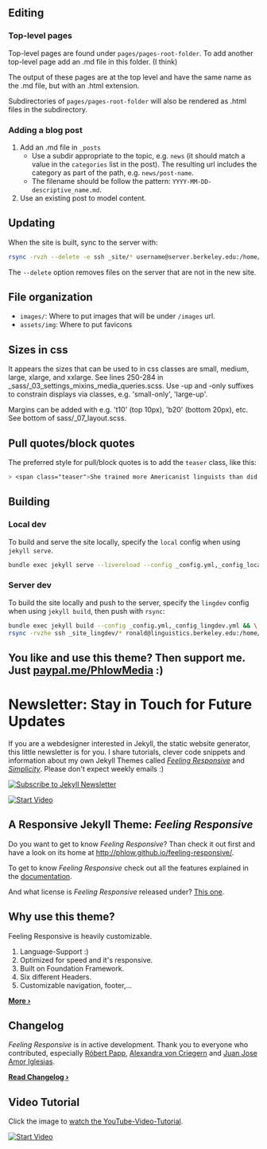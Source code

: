 ## Editing

### Top-level pages

Top-level pages are found under `pages/pages-root-folder`. To add another top-level page add an .md file in this folder. (I think)

The output of these pages are at the top level and have the same name as the .md file, but with an .html extension.

Subdirectories of `pages/pages-root-folder` will also be rendered as .html files in the subdirectory.

### Adding a blog post

1. Add an .md file in `_posts`
   * Use a subdir appropriate to the topic, e.g. `news` (it should match a value in the `categories` list in the post). The resulting url includes the category as part of the path, e.g. `news/post-name`.
   * The filename should be follow the pattern: `YYYY-MM-DD-descriptive_name.md`.
2. Use an existing post to model content.

## Updating

When the site is built, sync to the server with:

```bash
rsync -rvzh --delete -e ssh _site/* username@server.berkeley.edu:/home/sites/scoil_dev_cla_public_static/
```

The `--delete` option removes files on the server that are not in the new site.

## File organization

* `images/`: Where to put images that will be under `/images` url.
* `assets/img`: Where to put favicons


## Sizes in css

It appears the sizes that can be used to in css classes are small, medium, large, xlarge, and xxlarge. See lines 250-284 in _sass/_03_settings_mixins_media_queries.scss. Use -up and -only suffixes to constrain displays via classes, e.g. 'small-only', 'large-up'.

Margins can be added with e.g. 't10' (top 10px), 'b20' (bottom 20px), etc. See bottom of sass/_07_layout.scss.

## Pull quotes/block quotes

The preferred style for pull/block quotes is to add the `teaser` class, like this:

```css
> <span class="teaser">She trained more Americanist linguists than did Boas and Sapir put together.</span><cite>Karl Teeter</cite>
```

## Building

### Local dev

To build and serve the site locally, specify the `local` config when using `jekyll serve`.

```bash
bundle exec jekyll serve --livereload --config _config.yml,_config_local.yml
```

### Server dev

To build the site locally and push to the server, specify the `lingdev` config when using `jekyll build`, then push with `rsync`:

```bash
bundle exec jekyll build --config _config.yml,_config_lingdev.yml && \
rsync -rvzhe ssh _site_lingdev/* ronald@linguistics.berkeley.edu:/home/sites/scoil_dev_cla_public_static/
```

## You like and use this theme? Then support me. Just [paypal.me/PhlowMedia](https://www.paypal.me/PhlowMedia) :)

# Newsletter: Stay in Touch for Future Updates

If you are a webdesigner interested in Jekyll, the static website generator, this little newsletter is for you. I share tutorials, clever code snippets and information about my own Jekyll Themes called [*Feeling Responsive*][7] and [*Simplicity*][8]. Please don't expect weekly emails :)

[![Subscribe to Jekyll Newsletter](https://phlow.github.io/static/tinyletter_subscribe_button.png)](https://tinyletter.com/feeling-responsive)


[![Start Video](https://github.com/Phlow/feeling-responsive/blob/gh-pages/images/video-feeling-responsive-1280x720.jpg)](https://www.youtube.com/embed/3b5zCFSmVvU)

## A Responsive Jekyll Theme: *Feeling Responsive*

Do you want to get to know *Feeling Responsive*? Than check it out first and have a look on its home at  <http://phlow.github.io/feeling-responsive/>.

To get to know *Feeling Responsive* check out all the features explained in the [documentation][1].

And what license is *Feeling Responsive* released under? [This one][2].



## Why use this theme?

Feeling Responsive is heavily customizable.

1. Language-Support :)
2. Optimized for speed and it's responsive.
3. Built on Foundation Framework.
4. Six different Headers.
5. Customizable navigation, footer,...

**[More ›][3]**



## Changelog

*Feeling Responsive* is in active development. Thank you to everyone who contributed, especially [Róbert Papp][5], [Alexandra von Criegern](https://github.com/plutonik-a) and [Juan Jose Amor Iglesias](https://github.com/jjamor).

**[Read Changelog ›][6]**



## Video Tutorial

Click the image to [watch the YouTube-Video-Tutorial][4].

[![Start Video](https://github.com/Phlow/feeling-responsive/blob/gh-pages/images/video-feeling-responsive-tutorial-frontpage.jpg)](https://www.youtube.com/watch?v=rLS-BEvlEyY)








 [1]: http://phlow.github.io/feeling-responsive/documentation/
 [2]: https://github.com/Phlow/feeling-responsive/blob/gh-pages/LICENSE
 [3]: http://phlow.github.io/feeling-responsive/info/
 [4]: https://www.youtube.com/watch?v=rLS-BEvlEyY
 [5]: https://github.com/TWiStErRob
 [6]: https://phlow.github.io/feeling-responsive/changelog/
 [7]: http://phlow.github.io/feeling-responsive/
 [8]: http://phlow.github.io/simplicity/
 [9]: #
 [10]: #
